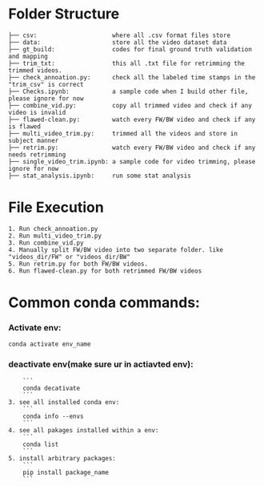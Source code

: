 # Folder Structure

``` 
├── csv:                     where all .csv format files store 
├── data:                    store all the video dataset data
├── gt_build:                codes for final ground truth validation and mapping
├── trim_txt:                this all .txt file for retrimming the trimmed videos.
├── check_annoation.py:      check all the labeled time stamps in the "trim_csv" is correct 
├── Checks.ipynb:            a sample code when I build other file, please ignore for now
├── combine_vid.py:          copy all trimmed video and check if any video is invalid 
├── flawed-clean.py:         watch every FW/BW video and check if any is flawed
├── multi_video_trim.py:     trimmed all the videos and store in subject manner
├── retrim.py:               watch every FW/BW video and check if any needs retrimming
├── single_video_trim.ipynb: a sample code for video trimming, please ignore for now
├── stat_analysis.ipynb:     run some stat analysis 

```
# File Execution
    1. Run check_annoation.py 
    2. Run multi_video_trim.py
    3. Run combine_vid.py 
    4. Manually split FW/BW video into two separate folder. like "videos_dir/FW" or "videos_dir/BW"
    5. Run retrim.py for both FW/BW videos.
    6. Run flawed-clean.py for both retrimmed FW/BW videos

# Common conda commands:

### Activate env:
```
conda activate env_name
```
### deactivate env(make sure ur in actiavted env):
        ```
        conda decativate
        ``` 
    3. see all installed conda env:
        ```
        conda info --envs
        ``` 
    4. see all pakages installed within a env:
        ```
        conda list
        ``` 
    5. install arbitrary packages:
        ```
        pip install package_name
        ``` 
